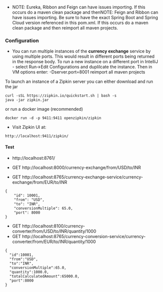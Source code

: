* NOTE: Eureka, Ribbon and Feign can have issues importing.  If this occurs do a maven clean package and thenNOTE: Feign and Ribbon can have issues importing. Be sure to have the exact Spring Boot and Spring Cloud version referenced in this pom.xml. If this occurs do a maven clean package and then reimport all maven projects.

### Configuration
* You can run multiple instances of the **currency exchange** service by using multiple ports. This would result in different ports being returned in the response body. To run a new instance on a different port in IntelliJ - select Run->Edit Configurations and duplilcate the instance. Then in VM options enter: -Dserver.port=8001 reimport all maven projects 

To launch an instance of a Zipkin server you can either download and run the jar 
```
curl -sSL https://zipkin.io/quickstart.sh | bash -s
java -jar zipkin.jar
```
or run a docker image (recommended)
```
docker run -d -p 9411:9411 openzipkin/zipkin
```

* Visit Zipkin UI at:
```
http://localhost:9411/zipkin/
```


#### Test
* http://localhost:8761/

* GET http://localhost:8000/currency-exchange/from/USD/to/INR
* GET http://localhost:8765/currency-exchange-service/currency-exchange/from/EUR/to/INR
```
{
    "id": 10001,
    "from": "USD",
    "to": "INR",
    "conversionMultiple": 65.0,
    "port": 8000
}
```

* GET http://localhost:8100/currency-converter/from/USD/to/INR/quantity/1000
* GET http://localhost:8765/currency-conversion-service/currency-converter/from/EUR/to/INR/quantity/1000

```
{
  "id":10001,
  "from":"USD",
  "to":"INR",
  "conversionMultiple":65.0,
  "quantity":1000.0,
  "totalCalculatedAmount":65000.0,
  "port":8000
}
```
